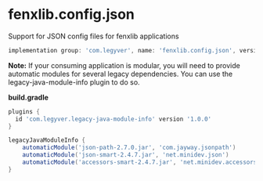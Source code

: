 # fenxlib.config.json
Support for JSON config files for fenxlib applications
```gradle
implementation group: 'com.legyver', name: 'fenxlib.config.json', version: '3.0.0-beta.7'
```

**Note:** If your consuming application is modular, you will need to provide automatic modules for several legacy dependencies.
You can use the legacy-java-module-info plugin to do so.

**build.gradle**
```groovy
plugins {
  id 'com.legyver.legacy-java-module-info' version '1.0.0'
}

legacyJavaModuleInfo {
    automaticModule('json-path-2.7.0.jar', 'com.jayway.jsonpath')
    automaticModule('json-smart-2.4.7.jar', 'net.minidev.json')
    automaticModule('accessors-smart-2.4.7.jar', 'net.minidev.accessors')
}
```
